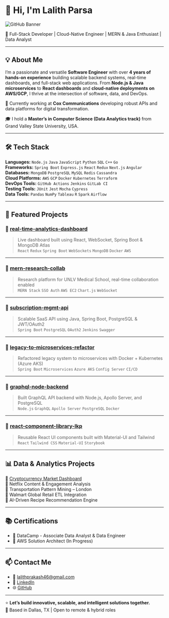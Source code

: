 # 👋 Hi, I'm Lalith Parsa

![GitHub Banner](https://github.com/LkP23/banner-placeholder.png)

🚀 Full-Stack Developer | Cloud-Native Engineer | MERN & Java Enthusiast | Data Analyst

---

## 💡 About Me

I’m a passionate and versatile **Software Engineer** with over **4 years of hands-on experience** building scalable backend systems, real-time dashboards, and full-stack web applications. From **Node.js & Java microservices** to **React dashboards** and **cloud-native deployments on AWS/GCP**, I thrive at the intersection of software, data, and DevOps.

🔭 Currently working at **Cox Communications** developing robust APIs and data platforms for digital transformation.

🎓 I hold a **Master’s in Computer Science (Data Analytics track)** from Grand Valley State University, USA.

---

## 🛠️ Tech Stack

**Languages:** `Node.js` `Java` `JavaScript` `Python` `SQL` `C++` `Go`  
**Frameworks:** `Spring Boot` `Express.js` `React` `Redux` `Next.js` `Angular`  
**Databases:** `MongoDB` `PostgreSQL` `MySQL` `Redis` `Cassandra`  
**Cloud Platforms:** `AWS` `GCP` `Docker` `Kubernetes` `Terraform`  
**DevOps Tools:** `GitHub Actions` `Jenkins` `GitLab CI`  
**Testing Tools:** `JUnit` `Jest` `Mocha` `Cypress`  
**Data Tools:** `Pandas` `NumPy` `Tableau` `R` `Spark` `Airflow`  

---

## 📌 Featured Projects

### 🔹 [real-time-analytics-dashboard](https://github.com/LkP23/real-time-analytics-dashboard)
> Live dashboard built using React, WebSocket, Spring Boot & MongoDB Atlas  
`React` `Redux` `Spring Boot` `WebSockets` `MongoDB` `Docker` `AWS`

---

### 🔹 [mern-research-collab](https://github.com/LkP23/mern-research-collab)
> Research platform for UNLV Medical School, real-time collaboration enabled  
`MERN Stack` `SSO Auth` `AWS EC2` `Chart.js` `WebSocket`

---

### 🔹 [subscription-mgmt-api](https://github.com/LkP23/subscription-mgmt-api)
> Scalable SaaS API using Java, Spring Boot, PostgreSQL & JWT/OAuth2  
`Spring Boot` `PostgreSQL` `OAuth2` `Jenkins` `Swagger`

---

### 🔹 [legacy-to-microservices-refactor](https://github.com/LkP23/legacy-to-microservices-refactor)
> Refactored legacy system to microservices with Docker + Kubernetes (Azure AKS)  
`Spring Boot` `Microservices` `Azure AKS` `Config Server` `CI/CD`

---

### 🔹 [graphql-node-backend](https://github.com/LkP23/graphql-node-backend)
> Built GraphQL API backend with Node.js, Apollo Server, and PostgreSQL  
`Node.js` `GraphQL` `Apollo Server` `PostgreSQL` `Docker`

---

### 🔹 [react-component-library-lkp](https://github.com/LkP23/react-component-library-lkp)
> Reusable React UI components built with Material-UI and Tailwind  
`React` `Tailwind CSS` `Material-UI` `Storybook`

---

## 📊 Data & Analytics Projects

📌 [Cryptocurrency Market Dashboard](https://rpubs.com/Parsal05)  
📌 Netflix Content & Engagement Analysis  
📌 Transportation Pattern Mining – London  
📌 Walmart Global Retail ETL Integration  
📌 AI-Driven Recipe Recommendation Engine

---

## 📚 Certifications

- 🏅 DataCamp - Associate Data Analyst & Data Engineer  
- 🎯 AWS Solution Architect (In Progress)

---

## 📫 Contact Me

- 📧 [lalithprakash46@gmail.com](mailto:lalithprakash46@gmail.com)  
- 💼 [LinkedIn](https://linkedin.com/in/parsalalith)  
- 🌐 [GitHub](https://github.com/LkP23)

---

⭐ **Let’s build innovative, scalable, and intelligent solutions together.**  
📍 Based in Dallas, TX | Open to remote & hybrid roles
